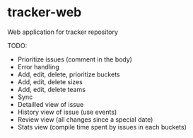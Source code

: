 tracker-web
===========

Web application for tracker repository


TODO:
- Prioritize issues (comment in the body)
- Error handling
- Add, edit, delete, prioritize buckets
- Add, edit, delete sizes
- Add, edit, delete teams
- Sync
- Detailled view of issue
- History view of issue (use events)
- Review view (all changes since a special date)
- Stats view (compile time spent by issues in each buckets)